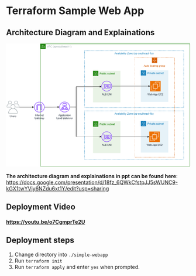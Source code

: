 # Terraform Sample Web App

## Architecture Diagram and Explainations
![Archi_Diagram](archi.png)

**The architecture diagram and explainations in ppt can be found here**:
https://docs.google.com/presentation/d/18fz_6QWkCfstpJJ5sWUNC9-kGX1twYViy6NZdu6xt1Y/edit?usp=sharing

## Deployment Video
#### https://youtu.be/o7CgmprTe2U

## Deployment steps
1. Change directory into `./simple-webapp`
2. Run `terraform init`
3. Run `terraform apply` and enter `yes` when prompted.

